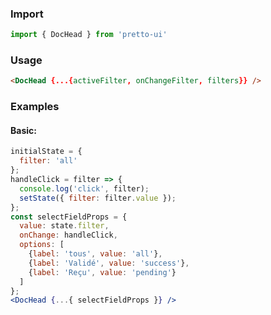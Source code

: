### Import
```js static
import { DocHead } from 'pretto-ui'
```

### Usage
```html
<DocHead {...{activeFilter, onChangeFilter, filters}} />
```

### Examples
#### Basic:
```jsx
initialState = {
  filter: 'all'
};
handleClick = filter => {
  console.log('click', filter);
  setState({ filter: filter.value });
};
const selectFieldProps = {
  value: state.filter,
  onChange: handleClick,
  options: [
    {label: 'tous', value: 'all'},
    {label: 'Validé', value: 'success'},
    {label: 'Reçu', value: 'pending'}
  ]
};
<DocHead {...{ selectFieldProps }} />
```

